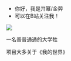 - 你好，我是丌幂/金羿
- 可以在B站关注我！

[![][Bilibili: 金羿ELS]](https://space.bilibili.com/397369002/)

一名普普通通的大学牲

项目大多关于《我的世界》

[Bilibili: 金羿ELS]: https://img.shields.io/badge/Bilibili-%E5%87%8C%E4%BA%91%E9%87%91%E7%BE%BF-00A1E7?style=for-the-badge

